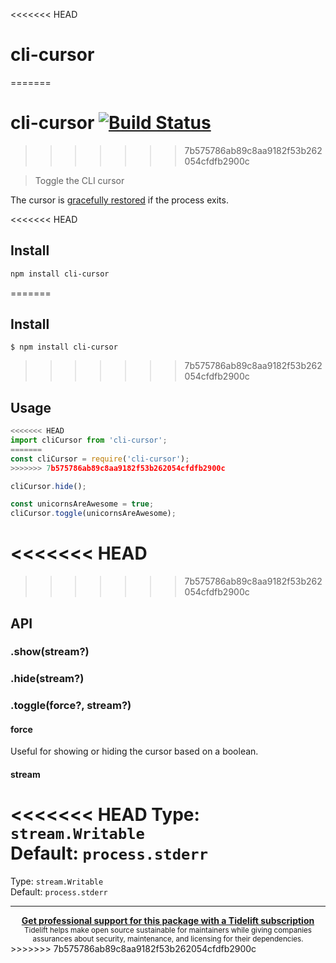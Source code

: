 <<<<<<< HEAD
# cli-cursor
=======
# cli-cursor [![Build Status](https://travis-ci.org/sindresorhus/cli-cursor.svg?branch=master)](https://travis-ci.org/sindresorhus/cli-cursor)
>>>>>>> 7b575786ab89c8aa9182f53b262054cfdfb2900c

> Toggle the CLI cursor

The cursor is [gracefully restored](https://github.com/sindresorhus/restore-cursor) if the process exits.

<<<<<<< HEAD
## Install

```sh
npm install cli-cursor
```
=======

## Install

```
$ npm install cli-cursor
```

>>>>>>> 7b575786ab89c8aa9182f53b262054cfdfb2900c

## Usage

```js
<<<<<<< HEAD
import cliCursor from 'cli-cursor';
=======
const cliCursor = require('cli-cursor');
>>>>>>> 7b575786ab89c8aa9182f53b262054cfdfb2900c

cliCursor.hide();

const unicornsAreAwesome = true;
cliCursor.toggle(unicornsAreAwesome);
```

<<<<<<< HEAD
=======

>>>>>>> 7b575786ab89c8aa9182f53b262054cfdfb2900c
## API

### .show(stream?)

### .hide(stream?)

### .toggle(force?, stream?)

#### force

Useful for showing or hiding the cursor based on a boolean.

#### stream

<<<<<<< HEAD
Type: `stream.Writable`\
Default: `process.stderr`
=======
Type: `stream.Writable`<br>
Default: `process.stderr`


---

<div align="center">
	<b>
		<a href="https://tidelift.com/subscription/pkg/npm-cli-cursor?utm_source=npm-cli-cursor&utm_medium=referral&utm_campaign=readme">Get professional support for this package with a Tidelift subscription</a>
	</b>
	<br>
	<sub>
		Tidelift helps make open source sustainable for maintainers while giving companies<br>assurances about security, maintenance, and licensing for their dependencies.
	</sub>
</div>
>>>>>>> 7b575786ab89c8aa9182f53b262054cfdfb2900c

